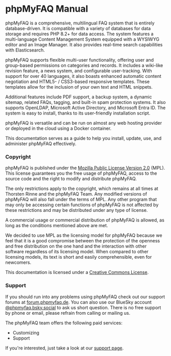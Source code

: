 # phpMyFAQ Manual

phpMyFAQ is a comprehensive, multilingual FAQ system that is entirely database-driven.
It is compatible with a variety of databases for data storage and requires PHP 8.2+ for data access.
The system features a multi-language Content Management System equipped with a WYSIWYG editor and an Image Manager.
It also provides real-time search capabilities with Elasticsearch.

phpMyFAQ supports flexible multi-user functionality,
offering user and group-based permissions on categories and records.
It includes a wiki-like revision feature, a news system, and configurable user-tracking.
With support for over 40 languages, it also boasts enhanced automatic content negotiation and HTML5- / CSS3-based
responsive templates.
These templates allow for the inclusion of your own text and HTML snippets.

Additional features include PDF support, a backup system, a dynamic sitemap,
related FAQs, tagging, and built-in spam protection systems.
It also supports OpenLDAP, Microsoft Active Directory, and Microsoft Entra ID.
The system is easy to install, thanks to its user-friendly installation script.

phpMyFAQ is versatile
and can be run on almost any web hosting provider or deployed in the cloud using a Docker container.

This documentation serves as a guide to help you install, update, use, and administer phpMyFAQ effectively.

### Copyright

phpMyFAQ is published under the [Mozilla Public License Version 2.0](http://www.mozilla.org/MPL/2.0/) (MPL).
This license guarantees you the free usage of phpMyFAQ, access to the source code and the right to modify and distribute
phpMyFAQ.

The only restrictions apply to the copyright, which remains at all times at Thorsten Rinne and the phpMyFAQ Team. Any
modified versions of phpMyFAQ will also fall under the terms of MPL. Any other program that may only be accessing
certain functions of phpMyFAQ is not affected by these restrictions and may be distributed under any type of license.

A commercial usage or commercial distribution of phpMyFAQ is allowed, as long as the conditions mentioned above are
met.

We decided to use MPL as the licensing model for phpMyFAQ because we feel that it is a good compromise between the
protection of the openness and free distribution on the one hand and the interaction with other software regardless of
its licensing model. When compared to other licensing models, its text is short and easily comprehensible, even for
newcomers.

This documentation is licensed under a [Creative Commons License](http://creativecommons.org/licenses/by/2.0/).

### Support

If you should run into any problems using phpMyFAQ check out our support forums at
[forum.phpmyfaq.de](https://forum.phpmyfaq.de/).
You can also use our BlueSky account [@phpmyfaq.bsky.social](https://bsky.app/profile/phpmyfaq.bsky.social)
to ask us short question.
There is no free support by phone or email, please refrain from calling or mailing us.

The phpMyFAQ team offers the following paid services:

- Customizing
- Support

If you're interested, just take a look at our [support page](https://www.phpmyfaq.de/support).
